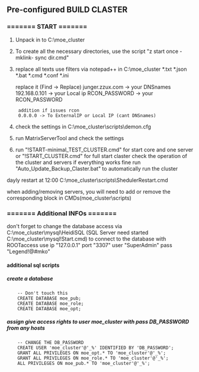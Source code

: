 
## Pre-configured BUILD CLASTER
### ======= START =======
1. Unpack in to C:\moe_cluster
2. To create all the necessary directories, use the script "z start once - mklink- sync dir.cmd"
3. replace all texts use filters via notepad++ in C:\moe_cluster
	*.txt *.json *.bat *.cmd *.conf *.ini

	replace it (Find -> Replace)
	junger.zzux.com -> your DNSnames
	192.168.0.101 -> your Local ip
	RCON_PASSWORD -> your RCON_PASSWORD

		addition if issues rcon
		0.0.0.0 -> To ExternalIP or Local IP (cant DNSnames)
4. check the settings in C:\moe_cluster\scripts\demon.cfg
5. run MatrixServerTool and check the settings
6. run "!START-minimal_TEST_CLUSTER.cmd" for start core and one server or "!START_CLUSTER.cmd" for full start claster
	check the operation of the cluster and servers
	if everything works fine run "Auto_Update_Backup_Claster.bat" to automatically run the cluster
	
dayly restart at 12:00 C:\moe_cluster\scripts\ShedulerRestart.cmd

when adding/removing servers, you will need to add or remove the corresponding block in CMDs(moe_cluster\scripts)

### ======= Additional INFOs =======
don't forget to change the database access via C:\moe_cluster\mysql\HeidiSQL (SQL Server need started C:\moe_cluster\mysql\!Start.cmd)
to connect to the database with ROOTaccess use ip "127.0.0.1" port "3307" user "SuperAdmin" pass "Legend!@#mko"

#### additional sql scripts

##### create a database
		-- Don't touch this
		CREATE DATABASE moe_pub;
		CREATE DATABASE moe_role;
		CREATE DATABASE moe_opt;

##### assign give access rights to user moe_cluster with pass DB_PASSWORD from any hosts
		-- CHANGE THE DB_PASSWORD
		CREATE USER 'moe_cluster'@'_%' IDENTIFIED BY 'DB_PASSWORD';
		GRANT ALL PRIVILEGES ON moe_opt.* TO 'moe_cluster'@'_%';
		GRANT ALL PRIVILEGES ON moe_role.* TO 'moe_cluster'@'_%';
		ALL PRIVILEGES ON moe_pub.* TO 'moe_cluster'@'_%';
